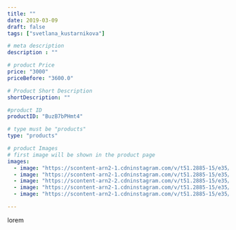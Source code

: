 ```yaml
---
title: ""
date: 2019-03-09
draft: false
tags: ["svetlana_kustarnikova"]

# meta description
description : ""

# product Price
price: "3000"
priceBefore: "3600.0"

# Product Short Description
shortDescription: ""

#product ID
productID: "BuzB7bPHmt4"

# type must be "products"
type: "products"

# product Images
# first image will be shown in the product page
images:
  - image: "https://scontent-arn2-1.cdninstagram.com/v/t51.2885-15/e35/52806268_272296743695302_7979751215393524542_n.jpg?se=8&tp=1&_nc_ht=scontent-arn2-1.cdninstagram.com&_nc_cat=110&_nc_ohc=oGrQ013cWSoAX_Qrkq8&ccb=7-4&oh=0abeff6516304216779fd96911114a4b&oe=60836256&ig_cache_key=MTk5NTk0NzUzNjYyMTEzMjMwMA%3D%3D.2-ccb7-4"
  - image: "https://scontent-arn2-1.cdninstagram.com/v/t51.2885-15/e35/53201540_278053586421895_3450655007506035609_n.jpg?se=8&tp=1&_nc_ht=scontent-arn2-1.cdninstagram.com&_nc_cat=107&_nc_ohc=OGmkHPJrqTAAX8v5aQ_&ccb=7-4&oh=69b3ccdd2ca256072637c44b2906cf69&oe=6083E8B5&ig_cache_key=MTk5NTk0NzUzNjYyMTAxMTQ0Mg%3D%3D.2-ccb7-4"
  - image: "https://scontent-arn2-2.cdninstagram.com/v/t51.2885-15/e35/52717200_383461542435521_8409586240816589500_n.jpg?se=8&tp=1&_nc_ht=scontent-arn2-2.cdninstagram.com&_nc_cat=105&_nc_ohc=vxkgwATLW_4AX-iDWtV&ccb=7-4&oh=eadfb0a127b9029efd47162d2fb43924&oe=608478D1&ig_cache_key=MTk5NTk0NzUzNjYxMjY2NTM5OA%3D%3D.2-ccb7-4"
  - image: "https://scontent-arn2-1.cdninstagram.com/v/t51.2885-15/e35/52117836_426899381201638_7380259554025311214_n.jpg?tp=1&_nc_ht=scontent-arn2-1.cdninstagram.com&_nc_cat=110&_nc_ohc=A6_0mn2F8WMAX9SbuBt&ccb=7-4&oh=f906de9190136201dc28818c4c1e86be&oe=6084625B&ig_cache_key=MTk5NTk0NzUzNjYyOTQxMzE0Ng%3D%3D.2-ccb7-4"
  - image: "https://scontent-arn2-1.cdninstagram.com/v/t51.2885-15/e35/52713143_410893136373460_5543935324341618125_n.jpg?tp=1&_nc_ht=scontent-arn2-1.cdninstagram.com&_nc_cat=104&_nc_ohc=Z1FH_yEENI0AX8TDMzh&ccb=7-4&oh=7c47ae1b2389abfa716fa671607060bf&oe=60847D74&ig_cache_key=MTk5NTk0NzUzNjU5NjA0MDk3Ng%3D%3D.2-ccb7-4"

---
```

lorem
